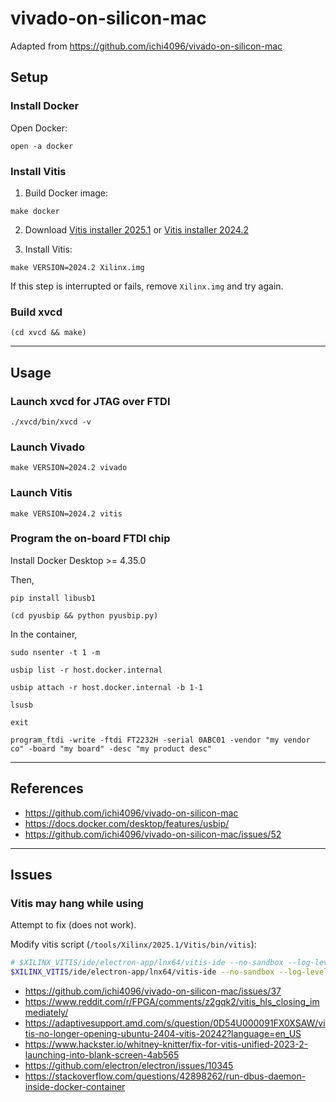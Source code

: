 # vivado-on-silicon-mac

Adapted from https://github.com/ichi4096/vivado-on-silicon-mac

## Setup

### Install Docker

Open Docker:
```console
open -a docker
```

### Install Vitis

1. Build Docker image:
```console
make docker
```

2. Download [Vitis installer 2025.1](https://www.xilinx.com/member/forms/download/xef.html?filename=FPGAs_AdaptiveSoCs_Unified_SDI_2025.1_0530_0145_Lin64.bin) or [Vitis installer 2024.2](https://www.xilinx.com/member/forms/download/xef.html?filename=FPGAs_AdaptiveSoCs_Unified_2024.2_1113_1001_Lin64.bin)

3. Install Vitis:
```console
make VERSION=2024.2 Xilinx.img
```
If this step is interrupted or fails, remove `Xilinx.img` and try again.

### Build xvcd

```console
(cd xvcd && make)
```

---

## Usage

### Launch xvcd for JTAG over FTDI

```console
./xvcd/bin/xvcd -v
```

### Launch Vivado

```console
make VERSION=2024.2 vivado
```

### Launch Vitis

```console
make VERSION=2024.2 vitis
```

### Program the on-board FTDI chip

Install Docker Desktop >= 4.35.0

Then,

```console
pip install libusb1
```

```console
(cd pyusbip && python pyusbip.py)
```

In the container,

```console
sudo nsenter -t 1 -m
```

```console
usbip list -r host.docker.internal
```

```console
usbip attach -r host.docker.internal -b 1-1
```

```console
lsusb
```

```console
exit
```

```console
program_ftdi -write -ftdi FT2232H -serial 0ABC01 -vendor "my vendor co" -board "my board" -desc "my product desc"
```

---

## References

* https://github.com/ichi4096/vivado-on-silicon-mac
* https://docs.docker.com/desktop/features/usbip/
* https://github.com/ichi4096/vivado-on-silicon-mac/issues/52

---

## Issues

### Vitis may hang while using

Attempt to fix (does not work).

Modify vitis script (`/tools/Xilinx/2025.1/Vitis/bin/vitis`):
```bash
# $XILINX_VITIS/ide/electron-app/lnx64/vitis-ide --no-sandbox --log-level=debug $workspace_path ${analyzeArgs[@]} > /dev/null 2>&1 &
$XILINX_VITIS/ide/electron-app/lnx64/vitis-ide --no-sandbox --log-level=debug --disable-gpu --disable-software-rasterizer $workspace_path ${analyzeArgs[@]}
```

* https://github.com/ichi4096/vivado-on-silicon-mac/issues/37
* https://www.reddit.com/r/FPGA/comments/z2gqk2/vitis_hls_closing_immediately/
* https://adaptivesupport.amd.com/s/question/0D54U000091FX0XSAW/vitis-no-longer-opening-ubuntu-2404-vitis-20242?language=en_US
* https://www.hackster.io/whitney-knitter/fix-for-vitis-unified-2023-2-launching-into-blank-screen-4ab565
* https://github.com/electron/electron/issues/10345
* https://stackoverflow.com/questions/42898262/run-dbus-daemon-inside-docker-container
